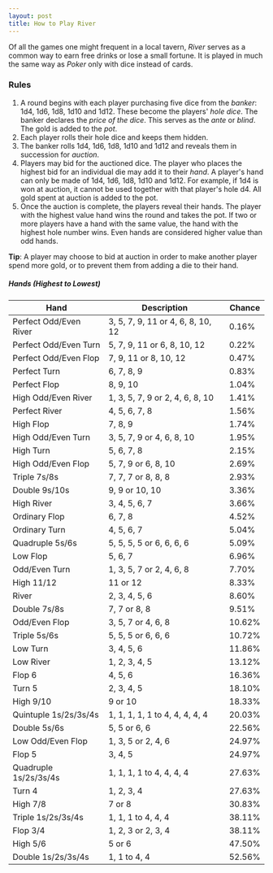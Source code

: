 ```yaml
---
layout: post
title: How to Play River
---
```


Of all the games one might frequent in a local tavern, *River* serves as a common way to earn free drinks or lose a small fortune. It is played in much the same way as *Poker* only with dice instead of cards.

### Rules

1. A round begins with each player purchasing five dice from the *banker*: 1d4, 1d6, 1d8, 1d10 and 1d12. These become the players' *hole dice*. The banker declares the *price of the dice*. This serves as the *ante* or *blind*. The gold is added to the *pot*.
2. Each player rolls their hole dice and keeps them hidden.
3. The banker rolls 1d4, 1d6, 1d8, 1d10 and 1d12 and reveals them in succession for *auction*.
4. Players may bid for the auctioned dice. The player who places the highest bid for an individual die may add it to their *hand*. A player's hand can only be made of 1d4, 1d6, 1d8, 1d10 and 1d12. For example, if 1d4 is won at auction, it cannot be used together with that player's hole d4. All gold spent at auction is added to the pot.
5. Once the auction is complete, the players reveal their hands. The player with the highest value hand wins the round and takes the pot. If two or more players have a hand with the same value, the hand with the highest hole number wins. Even hands are considered higher value than odd hands.

**Tip**: A player may choose to bid at auction in order to make another player spend more gold, or to prevent them from adding a die to their hand.

##### **Hands (Highest to Lowest)**

| Hand                   | Description                       | Chance |
| ---------------------- | --------------------------------- | ------ |
| Perfect Odd/Even River | 3, 5, 7, 9, 11 or 4, 6, 8, 10, 12 | 0.16%  |
| Perfect Odd/Even Turn  | 5, 7, 9, 11 or 6, 8, 10, 12       | 0.22%  |
| Perfect Odd/Even Flop  | 7, 9, 11 or 8, 10, 12             | 0.47%  |
| Perfect Turn           | 6, 7, 8, 9                        | 0.83%  |
| Perfect Flop           | 8, 9, 10                          | 1.04%  |
| High Odd/Even River    | 1, 3, 5, 7, 9 or 2, 4, 6, 8, 10   | 1.41%  |
| Perfect River          | 4, 5, 6, 7, 8                     | 1.56%  |
| High Flop              | 7, 8, 9                           | 1.74%  |
| High Odd/Even Turn     | 3, 5, 7, 9 or 4, 6, 8, 10         | 1.95%  |
| High Turn              | 5, 6, 7, 8                        | 2.15%  |
| High Odd/Even Flop     | 5, 7, 9 or 6, 8, 10               | 2.69%  |
| Triple 7s/8s           | 7, 7, 7 or 8, 8, 8                | 2.93%  |
| Double 9s/10s          | 9, 9 or 10, 10                    | 3.36%  |
| High River             | 3, 4, 5, 6, 7                     | 3.66%  |
| Ordinary Flop          | 6, 7, 8                           | 4.52%  |
| Ordinary Turn          | 4, 5, 6, 7                        | 5.04%  |
| Quadruple 5s/6s        | 5, 5, 5, 5 or 6, 6, 6, 6          | 5.09%  |
| Low Flop               | 5, 6, 7                           | 6.96%  |
| Odd/Even Turn          | 1, 3, 5, 7 or 2, 4, 6, 8          | 7.70%  |
| High 11/12             | 11 or 12                          | 8.33%  |
| River                  | 2, 3, 4, 5, 6                     | 8.60%  |
| Double 7s/8s           | 7, 7 or 8, 8                      | 9.51%  |
| Odd/Even Flop          | 3, 5, 7 or 4, 6, 8                | 10.62% |
| Triple 5s/6s           | 5, 5, 5 or 6, 6, 6                | 10.72% |
| Low Turn               | 3, 4, 5, 6                        | 11.86% |
| Low River              | 1, 2, 3, 4, 5                     | 13.12% |
| Flop 6                 | 4, 5, 6                           | 16.36% |
| Turn 5                 | 2, 3, 4, 5                        | 18.10% |
| High 9/10              | 9 or 10                           | 18.33% |
| Quintuple 1s/2s/3s/4s  | 1, 1, 1, 1, 1 to 4, 4, 4, 4, 4    | 20.03% |
| Double 5s/6s           | 5, 5 or 6, 6                      | 22.56% |
| Low Odd/Even Flop      | 1, 3, 5 or 2, 4, 6                | 24.97% |
| Flop 5                 | 3, 4, 5                           | 24.97% |
| Quadruple 1s/2s/3s/4s  | 1, 1, 1, 1 to 4, 4, 4, 4          | 27.63% |
| Turn 4                 | 1, 2, 3, 4                        | 27.63% |
| High 7/8               | 7 or 8                            | 30.83% |
| Triple 1s/2s/3s/4s     | 1, 1, 1 to 4, 4, 4                | 38.11% |
| Flop 3/4               | 1, 2, 3 or 2, 3, 4                | 38.11% |
| High 5/6               | 5 or 6                            | 47.50% |
| Double 1s/2s/3s/4s     | 1, 1 to 4, 4                      | 52.56% |
